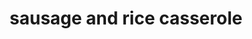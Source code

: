 ---
servings: 12-14 servings
notes: |-
  Serving size: 1 cup
  * 234 calories
  * 12g fat (5g saturated fat)
  * 38mg cholesterol
  * 771mg sodium
  * 20g carbohydrate (2g sugars 1g fiber)
  * 10g protein
directions: |-
  * In a large skillet, cook the sausage, celery, onion and green pepper over medium heat until meat is no longer pink and vegetables are tender, drain
  * In a large saucepan, bring water to a boil, add dry soup mix
  * Reduce heat, simmer, uncovered, for 5 minutes or until the noodles are tender
  * Stir in canned soup, rice and sausage mixture, mix well
  * Transfer to a greased 13-in. x 9-in. baking dish
  * Cover and bake at 350° for 40 minutes
  * Toss bread crumbs and butter, sprinkle over rice mixture
  * Bake, uncovered, for 10-15 minutes or until rice is tender
  * Let stand for 10 minutes before serving
ingredients: |-
  * 2 pounds johnsonville® ground mild italian sausage
  * 4 celery ribs, thinly sliced
  * 1 large onion, chopped
  * 1 large green pepper, chopped
  * 4-1/2 cups water
  * 3/4 cup dry chicken noodle soup mix
  * 1 can (10-3/4 ounces) condensed cream of chicken soup, undiluted
  * 1 cup uncooked long grain rice
  * 1/4 cup dry bread crumbs
  * 2 tablespoons butter, melted
rating: 5
ease: intermediate
category: main course
subcategory: ['all in one casserole', 'sausage']
href: 'https://www.tasteofhome.com/recipes/baked-rice-with-sausage/'
totalTime: 1 hour 20 minutes
cookTime: 50 minutes
prepTime: 30 minutes
title: sausage and rice casserole
path: /sausage-and-rice-casserole
---